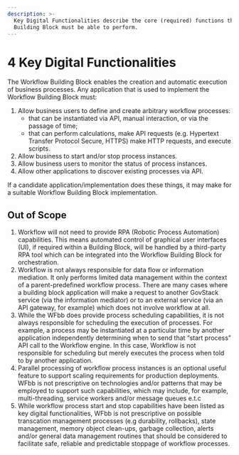 ```yaml
---
description: >-
  Key Digital Functionalities describe the core (required) functions that this
  Building Block must be able to perform.
---
```


# 4 Key Digital Functionalities

The Workflow Building Block enables the creation and automatic execution of
business processes. Any application that is used to implement the Workflow
Building Block must:

1. Allow business users to define and create arbitrary workflow processes:
   - that can be instantiated via API, manual interaction, or via the passage of
     time;
   - that can perform calculations, make API requests (e.g. Hypertext Transfer
     Protocol Secure, HTTPS) make HTTP requests, and execute scripts.
2. Allow business to start and/or stop process instances. 
3. Allow business users to monitor the status of process instances.
4. Allow other applications to discover existing processes via API.

If a candidate application/implementation does these things, it may make for a
suitable Workflow Building Block implementation.

## Out of Scope

1. Workflow will not need to provide RPA (Robotic Process Automation)
   capabilities. This means automated control of graphical user interfaces (UI),
   if required within a Building Block, will be handled by a third-party RPA
   tool which can be integrated into the Workflow Building Block for
   orchestration.
2. Workflow is not always responsible for data flow or information mediation. It
   only performs limited data management within the context of a
   parent-predefined workflow process. There are many cases where a building
   block application will make a request to another GovStack service (via the
   information mediator) or to an external service (via an API gateway, for
   example) which does not involve workflow at all.
3. While the WFbb does provide process scheduling capabilities, it is not always
   responsible for scheduling the execution of processes. For example, a process
   may be instantiated at a particular time by another application independently
   determining when to send that “start process” API call to the Workflow
   engine. In this case, Workflow is not responsible for scheduling but merely
   executes the process when told to by another application.
4. Parallel processing of workflow process instances is an optional useful feature to support scaling requirements for production deployments. WFbb is not prescriptive on technologies and/or patterns that may be employed to support such capabilities, which may include, for example, multi-threading, service workers and/or message queues e.t.c
5. While workflow process start and stop capabilities have been listed as key digital functionalities, WFbb is not prescriptive on possible transcation management processes (e.g durability, rollbacks), state management, memory object clean-ups, garbage collection, alerts and/or general data management routines that should be considered to facilitate safe, reliable and predictable stoppage of workflow processes.
